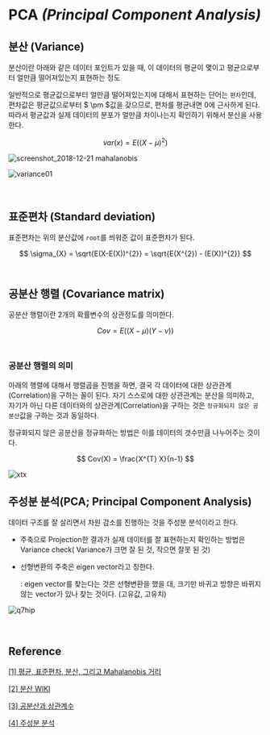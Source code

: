 # PCA *(Principal Component Analysis)*



## 분산 (Variance)



분산이란 아래와 같은 데이터 포인트가 있을 때, 이 데이터의 평균이 몇이고 평균으로부터 얼만큼 떨어져있는지 표현하는 정도



일반적으로 평균값으로부터 얼만큼 떨어져있는지에 대해서 표현하는 단어는 `편차`인데, 편차값은 평균값으로부터 $ \pm $값을 갖으므로, 편차를 평균내면 0에 근사하게 된다. 따라서 평균값과 실제 데이터의 분포가 얼만큼 차이나는지 확인하기 위해서 분산을 사용한다.


$$
var(x) = E((X - \mu)^{2})
$$






![screenshot_2018-12-21 mahalanobis](https://user-images.githubusercontent.com/13328380/50330225-c5baac00-053d-11e9-90e4-72752e799458.png)

![variance01](https://user-images.githubusercontent.com/13328380/50330226-c6534280-053d-11e9-8a3a-8fed5cc38a61.jpg)

​    

## 표준편차 (Standard deviation)

표준편차는 위의 분산값에 `root`를 씌워준 값이 표준편차가 된다.


$$
\sigma_{X} = \sqrt{E(X-E(X))^{2}} = \sqrt{E(X^{2}) - (E(X))^{2}}
$$
​    

## 공분산 행렬 (Covariance matrix)

공분산 행렬이란 2개의 확률변수의 상관정도를 의미한다.


$$
Cov = E((X-\mu)(Y-\nu ))
$$
​    

### 공분산 행렬의 의미

아래의 행렬에 대해서 행렬곱을 진행을 하면, 결국 각 데이터에 대한 상관관계(Correlation)을 구하는 꼴이 된다. 자기 스스로에 대한 상관관계는 분산을 의미하고, 자기가 아닌 다른 데이터와의 상관관계(Correlation)을 구하는 것은 `정규화되지 않은 공분산`값을 구하는 것과 동일하다. 

정규화되지 않은 공분산을 정규화하는 방법은 이를 데이터의 갯수만큼 나누어주는 것이다.


$$
Cov(X) = \frac{X^{T} X}{n-1}
$$




![xtx](https://user-images.githubusercontent.com/13328380/50331120-ee907080-0540-11e9-8756-4142cc2d371c.png)





## 주성분 분석(PCA; Principal Component Analysis)

데이터 구조를 잘 살리면서 차원 감소를 진행하는 것을 주성분 분석이라고 한다.



- 주축으로 Projection한 결과가 실제 데이터를 잘 표현하는지 확인하는 방법은 Variance check( Variance가 크면 잘 된 것, 작으면 잘못 된 것)

- 선형변환의 주축은 eigen vector라고 칭한다.

  : eigen vector를 찾는다는 것은 선형변환을 했을 대, 크기만 바귀고 방향은 바뀌지 않는 vector가 있나 찾는 것이다. (고유값, 고유치)



![q7hip](https://user-images.githubusercontent.com/13328380/50331497-34016d80-0542-11e9-83e8-c46bdbfb55f6.gif)

​    

## Reference

[[1]  평균, 표준편차, 분산, 그리고 Mahalanobis 거리](http://darkpgmr.tistory.com/41)

[[2] 분산 WIKI](https://ko.wikipedia.org/wiki/%EB%B6%84%EC%82%B0)

[[3] 공분산과 상관계수](https://datascienceschool.net/view-notebook/4cab41c0d9cd4eafaff8a45f590592c5/)

[[4] 주성분 분석](https://wikidocs.net/7646)